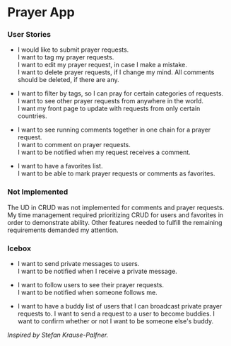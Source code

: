 # Prayer App

### User Stories

* I would like to submit prayer requests.<br>
    I want to tag my prayer requests. <br>
    I want to edit my prayer request, in case I make a mistake.<br>
    I want to delete prayer requests, if I change my mind. All comments should be deleted, if there are any.


* I want to filter by tags, so I can pray for certain categories of requests.<br>
    I want to see other prayer requests from anywhere in the world.<br>
    I want my front page to update with requests from only certain countries.


* I want to see running comments together in one chain for a prayer request.<br>
    I want to comment on prayer requests.<br>
    I want to be notified when my request receives a comment.


* I want to have a favorites list.<br>
    I want to be able to mark prayer requests or comments as favorites.

### Not Implemented

The UD in CRUD was not implemented for comments and prayer requests. My time management required prioritizing CRUD for users and favorites in order to demonstrate ability. Other features needed to fulfill the remaining requirements demanded my attention.

### Icebox

* I want to send private messages to users.<br>
    I want to be notified when I receive a private message.


* I want to follow users to see their prayer requests.<br>
    I want to be notified when someone follows me.


* I want to have a buddy list of users that I can broadcast private prayer requests to.
    I want to send a request to a user to become buddies.
    I want to confirm whether or not I want to be someone else's buddy.


*Inspired by Stefan Krause-Palfner.*
